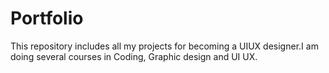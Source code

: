 # Portfolio
This repository includes all my projects for becoming a UIUX designer.I am doing several courses in Coding, Graphic design and UI UX.
